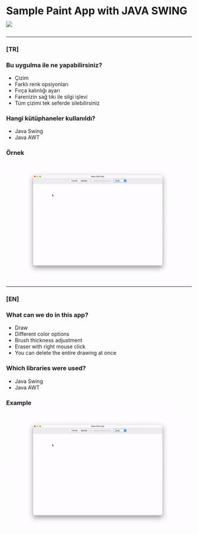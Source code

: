 # Sample Paint App with JAVA SWING <img src = 'https://github.com/MarikIshtar007/MarikIshtar007/blob/master/images/java.svg' width='30'/>

---

### [TR]
### Bu uygulma ile ne yapabilirsiniz?
* Çizim
* Farklı renk opsiyonları
* Fırça kalınlığı ayarı
* Farenizin sağ tıkı ile silgi işlevi
* Tüm çizimi tek seferde silebilirsiniz

### Hangi kütüphaneler kullanıldı?
* Java Swing
* Java AWT

### Örnek
![](/paint_app.gif)

---

### [EN] 
### What can we do in this app?
* Draw
* Different color options
* Brush thickness adjustment
* Eraser with right mouse click
* You can delete the entire drawing at once

### Which libraries were used?
* Java Swing
* Java AWT


### Example
![](/paint_app.gif)